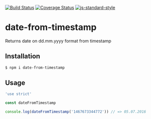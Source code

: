 [![Build Status](https://travis-ci.org/telemark/date-from-timestamp.svg?branch=master)](https://travis-ci.org/telemark/date-from-timestamp)
[![Coverage Status](https://coveralls.io/repos/telemark/date-from-timestamp/badge.svg?branch=master&service=github)](https://coveralls.io/github/telemark/date-from-timestamp?branch=master)
[![js-standard-style](https://img.shields.io/badge/code%20style-standard-brightgreen.svg?style=flat)](https://github.com/feross/standard)
# date-from-timestamp
Returns date on dd.mm.yyyy format from timestamp

## Installation

```sh
$ npm i date-from-timestamp
```

## Usage
```javascript
'use strict'

const dateFromTimestamp

console.log(dateFromTimestamp('1467673344772')) // => 05.07.2016

```